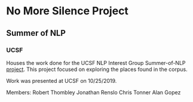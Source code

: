 # No More Silence Project
## Summer of NLP
### UCSF

Houses the work done for the UCSF NLP Interest Group Summer-of-NLP [project](https://wiki.library.ucsf.edu/display/NLPBiomed/Summer+of+NLP+2019). 
This project focused on exploring the places found in the corpus.

Work was presented at UCSF on 10/25/2019. 

Members:
Robert Thombley
Jonathan Renslo
Chris Tonner
Alan Gopez